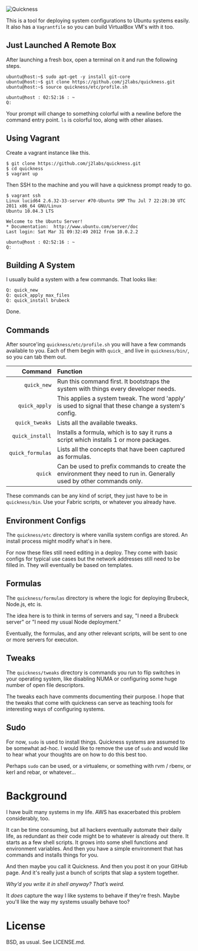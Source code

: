 ![Quickness](https://github.com/j2labs/quickness/raw/vagrant_support/etc/logo.png)

This is a tool for deploying system configurations to Ubuntu systems easily. It also has a `Vagrantfile` so you can build VirtualBox VM's with it too.


## Just Launched A Remote Box

After launching a fresh box, open a terminal on it and run the following steps.

    ubuntu@host:~$ sudo apt-get -y install git-core
    ubuntu@host:~$ git clone https://github.com/j2labs/quickness.git
    ubuntu@host:~$ source quickness/etc/profile.sh 

    ubuntu@host : 02:52:16 : ~
    Q: 

Your prompt will change to something colorful with a newline before the command entry point. `ls` is colorful too, along with other aliases. 


## Using Vagrant

Create a vagrant instance like this.

    $ git clone https://github.com/j2labs/quickness.git
    $ cd quickness
    $ vagrant up
    
Then SSH to the machine and you will have a quickness prompt ready to go.

    $ vagrant ssh
    Linux lucid64 2.6.32-33-server #70-Ubuntu SMP Thu Jul 7 22:28:30 UTC 2011 x86_64 GNU/Linux
    Ubuntu 10.04.3 LTS

    Welcome to the Ubuntu Server!
    * Documentation:  http://www.ubuntu.com/server/doc
    Last login: Sat Mar 31 09:32:49 2012 from 10.0.2.2
    
    ubuntu@host : 02:52:16 : ~
    Q: 


## Building A System

I usually build a system with a few commands. That looks like:

    Q: quick_new
    Q: quick_apply max_files
    Q: quick_install brubeck

Done.


## Commands

After source'ing `quickness/etc/profile.sh` you will have a few commands available to you. Each of them begin with `quick_` and live in `quickness/bin/`, so you can tab them out.

| **Command**      | **Function**                                                                                                         |
|-----------------:|:---------------------------------------------------------------------------------------------------------------------|
| `quick_new`      | Run this command first. It bootstraps the system with things every developer needs.                                  |
| `quick_apply`    | This applies a system tweak. The word 'apply' is used to signal that these change a system's config.                 |
| `quick_tweaks`   | Lists all the available tweaks.                                                                                      |
| `quick_install`  | Installs a formula, which is to say it runs a script which installs 1 or more packages.                              |                          
| `quick_formulas` | Lists all the concepts that have been captured as formulas.                                                          |
| `quick`          | Can be used to prefix commands to create the environment they need to run in. Generally used by other commands only. |

These commands can be any kind of script, they just have to be in `quickness/bin`.  Use your Fabric scripts, or whatever you already have.


## Environment Configs

The `quickness/etc` directory is where vanilla system configs are stored. An install process might modify what's in here.

For now these files still need editing in a deploy. They come with basic configs for typical use cases but the network addresses still need to be filled in. They will eventually be based on templates.


## Formulas

The `quickness/formulas` directory is where the logic for deploying Brubeck, Node.js, etc is. 

The idea here is to think in terms of servers and say, "I need a Brubeck server" or "I need my usual Node deployment."

Eventually, the formulas, and any other relevant scripts, will be sent to one or more servers for executon.


## Tweaks

The `quickness/tweaks` directory is commands you run to flip switches in your operating system, like disabling NUMA or configuring some huge number of open file descriptors.

The tweaks each have comments documenting their purpose. I hope that the tweaks that come with quickness can serve as teaching tools for interesting ways of configuring systems.


## Sudo

For now, `sudo` is used to install things. Quickness systems are assumed to be somewhat ad-hoc. I would like to remove the use of `sudo` and would like to hear what your thoughts are on how to do this best too.

Perhaps `sudo` can be used, or a virtualenv, or something with rvm / rbenv, or kerl and rebar, or whatever...


# Background

I have built many systems in my life. AWS has exacerbated this problem considerably, too.

It can be time consuming, but all hackers eventually automate their daily life, as redundant as their code might be to whatever is already out there. It starts as a few shell scripts. It grows into some shell functions and environment variables. And then you have a simple environment that has commands and installs things for you.

And then maybe you call it Quickness. And then you post it on your GitHub page. And it's really just a bunch of scripts that slap a system together.

*Why’d you write it in shell anyway? That’s weird.*

It *does* capture the way I like systems to behave if they're fresh. Maybe you'll like the way my systems usually behave too?


# License

BSD, as usual. See LICENSE.md.
